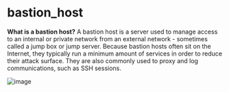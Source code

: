 # bastion_host


**What is a bastion host?**
A bastion host is a server used to manage access to an internal or private network from an external network - sometimes called a jump box or jump server. Because bastion hosts often sit on the Internet, they typically run a minimum amount of services in order to reduce their attack surface. They are also commonly used to proxy and log communications, such as SSH sessions.

![image](https://user-images.githubusercontent.com/74225291/164766272-fb2ec04b-399c-45b5-8e0f-9aa3ac5a61c6.png)

